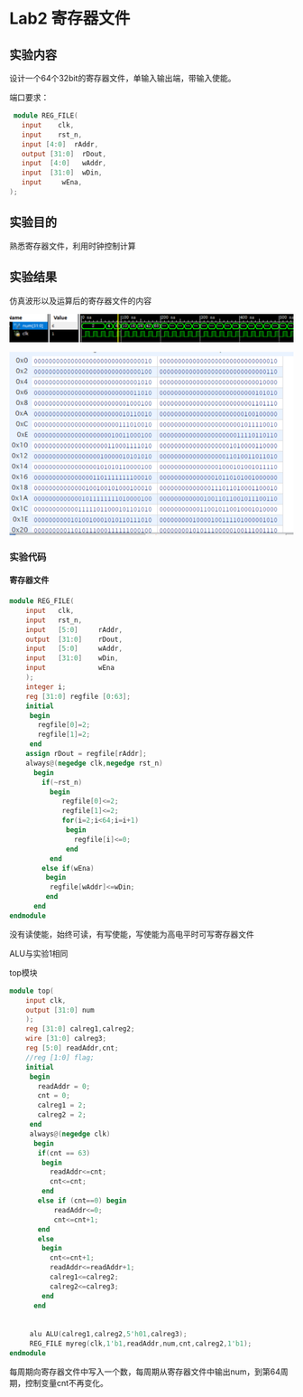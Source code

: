 # Lab2 寄存器文件

## 实验内容
 设计一个64个32bit的寄存器文件，单输入输出端，带输入使能。

 端口要求：

```v
 module REG_FILE(
   input	clk,
   input	rst_n,
   input [4:0]	rAddr,
   output [31:0]  rDout,
   input  [4:0]	  wAddr,
   input  [31:0]  wDin,
   input	 wEna,
);
```
## 实验目的

熟悉寄存器文件，利用时钟控制计算

## 实验结果

仿真波形以及运算后的寄存器文件的内容

![snapshot](lab2-1.png)

![snapshot](lab2-2.png)

### 实验代码

#### 寄存器文件

```v
module REG_FILE(
    input	clk,
    input   rst_n,
    input	[5:0]	  rAddr,
    output  [31:0]	  rDout,
    input	[5:0]	  wAddr,
    input	[31:0]    wDin,
    input			  wEna
    );
    integer i;
    reg [31:0] regfile [0:63];
    initial
     begin
       regfile[0]=2;
       regfile[1]=2;
     end
    assign rDout = regfile[rAddr];
    always@(negedge clk,negedge rst_n)
      begin
        if(~rst_n)
          begin
             regfile[0]<=2;
             regfile[1]<=2;
             for(i=2;i<64;i=i+1)
              begin
                regfile[i]<=0;
              end
          end
        else if(wEna)
         begin
          regfile[wAddr]<=wDin;
         end   
      end
endmodule
```
没有读使能，始终可读，有写使能，写使能为高电平时可写寄存器文件

ALU与实验1相同

top模块

```v
module top(
    input clk,
    output [31:0] num
    );
    reg [31:0] calreg1,calreg2;
    wire [31:0] calreg3;
    reg [5:0] readAddr,cnt;
    //reg [1:0] flag;
    initial
     begin
       readAddr = 0;
       cnt = 0;
       calreg1 = 2;
       calreg2 = 2;
     end
     always@(negedge clk)
      begin
       if(cnt == 63)
        begin
          readAddr<=cnt;
          cnt<=cnt;
        end 
       else if (cnt==0) begin
           readAddr<=0;
           cnt<=cnt+1;
       end 
       else
        begin
          cnt<=cnt+1;
          readAddr<=readAddr+1;
          calreg1<=calreg2;
          calreg2<=calreg3;
        end
      end
    

     alu ALU(calreg1,calreg2,5'h01,calreg3);
     REG_FILE myreg(clk,1'b1,readAddr,num,cnt,calreg2,1'b1);
endmodule
```

每周期向寄存器文件中写入一个数，每周期从寄存器文件中输出num，到第64周期，控制变量cnt不再变化。